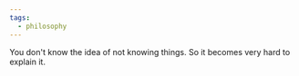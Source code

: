 ```yaml
---
tags:
  - philosophy
---
```


You don't know the idea of not knowing things.
So it becomes very hard to explain it.
